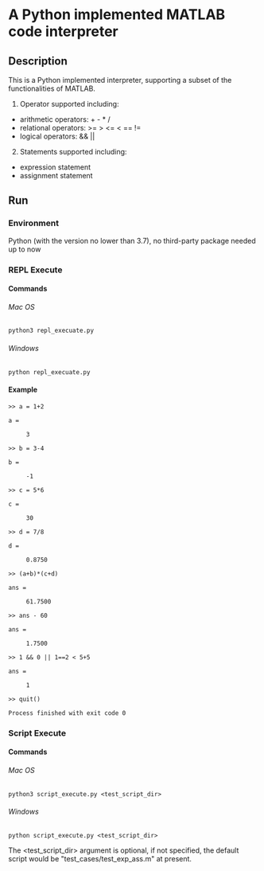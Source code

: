 # A Python implemented MATLAB code interpreter

## Description
This is a Python implemented interpreter, 
supporting a subset of the functionalities of MATLAB.
1. Operator supported including:
  - arithmetic operators: + - * /
  - relational operators: >= > <= < == !=
  - logical operators: && \|\|
    
2. Statements supported including:
  - expression statement
  - assignment statement

## Run
### Environment
Python (with the version no lower than 3.7), 
no third-party package needed up to now

### REPL Execute
#### Commands
###### Mac OS
```shell
python3 repl_execuate.py
```
###### Windows
```shell
python repl_execuate.py
```
#### Example
```shell
>> a = 1+2

a =

     3

>> b = 3-4

b =

     -1

>> c = 5*6

c =

     30

>> d = 7/8

d =

     0.8750

>> (a+b)*(c+d)

ans =

     61.7500

>> ans - 60

ans =

     1.7500

>> 1 && 0 || 1==2 < 5+5

ans =

     1

>> quit()

Process finished with exit code 0
```

### Script Execute
#### Commands
###### Mac OS
```shell
python3 script_execute.py <test_script_dir>
```
###### Windows
```shell
python script_execute.py <test_script_dir>
```
The <test_script_dir> argument is optional, 
if not specified, 
the default script would be "test_cases/test_exp_ass.m" at present. 
